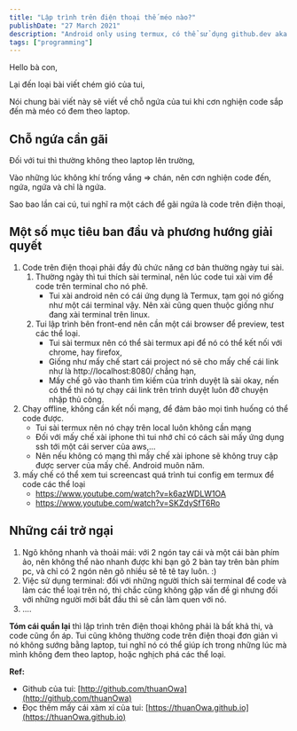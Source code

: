 ```yaml
---
title: "Lập trình trên điện thoại thế méo nào?"
publishDate: "27 March 2021"
description: "Android only using termux, có thể sử dụng github.dev aka vscode on web"
tags: ["programming"]
---
```


Hello bà con,

Lại đến loại bài viết chém gió của tui,

Nói chung bài viết này sẽ viết về chỗ ngứa của tui khi cơn nghiện code sắp đến
mà méo có đem theo laptop.

## Chỗ ngứa cần gãi

Đối với tui thì thường không theo laptop lên trường,

Vào những lúc không khí trống vắng => chán, nên cơn nghiện code đến, ngứa, ngứa
và chỉ là ngứa.

Sao bao lần cai cú, tui nghĩ ra một cách để gãi ngứa là code trên điện thoại,

## Một số mục tiêu ban đầu và phương hướng giải quyết

1. Code trên điện thoại phải đầy đủ chức năng cơ bản thường ngày tui sài.
   1. Thường ngày thì tui thích sài terminal, nên lúc code tui xài vim để code
      trên terminal cho nó phê.
      - Tui xài android nên có cái ứng dụng là Termux, tạm gọi nó giống như một
        cái terminal vậy. Nên xài cũng quen thuộc giống như đang xài terminal
        trên linux.
   2. Tui lập trình bên front-end nên cần một cái browser để preview, test các
      thể loại.
      - Tui sài termux nên có thể sài termux api để nó có thể kết nối với
        chrome, hay firefox,
      - Giống như mấy chế start cái project nó sẽ cho mấy chế cái link như là
        http://localhost:8080/ chẳng hạn,
      - Mấy chế gõ vào thanh tìm kiếm của trình duyệt là sài okay, nến có thể
        thì nó tự chạy cái link trên trình duyệt luôn đỡ chuyện nhập thủ công.
2. Chạy offline, không cần kết nối mạng, để đảm bảo mọi tình huống có thể code
   được.
   - Tui sài termux nên nó chạy trên local luôn không cần mạng
   - Đối với mấy chế xài iphone thì tui nhớ chỉ có cách sài mấy ứng dụng ssh tới
     một cái server của aws,...
   - Nên nếu không có mạng thì mấy chế xài iphone sẽ không truy cập được server
     của mấy chế. Android muôn năm.
3. mấy chế có thể xem tui screencast quá trình tui config em termux để code các
   thể loại
   - https://www.youtube.com/watch?v=k6azWDLW1OA
   - https://www.youtube.com/watch?v=SKZdySfT6Ro

## Những cái trở ngại

1. Ngõ không nhanh và thoải mái: với 2 ngón tay cái và một cái bàn phím ảo, nên
   không thể nào nhanh được khi bạn gõ 2 bàn tay trên bàn phím pc, và chỉ có 2
   ngón nên gõ nhiều sẽ tê tê tay luôn. :)
2. Việc sử dụng terminal: đối với những người thích sài terminal để code và làm
   các thể loại trên nó, thì chắc cũng không gặp vấn đề gì nhưng đối với những
   người mới bắt đầu thì sẽ cần làm quen với nó.
3. ....

**Tóm cái quần lại** thì lập trình trên điện thoại không phải là bất khả thi, và
code cũng ổn áp. Tui cũng không thường code trên điện thoại đơn giản vì nó không
sướng bằng laptop, tui nghĩ nó có thể giúp ích trong những lúc mà mình không đem
theo laptop, hoặc nghịch phá các thể loại.

**Ref:**

- Github của tui:
  [http://github.com/thuanOwa](http://github.com/thuanOwa)
- Đọc thêm mấy cái xàm xí của tui:
  [https://thuanOwa.github.io](https://thuanOwa.github.io)
